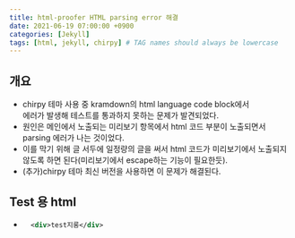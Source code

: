 ```yaml
---
title: html-proofer HTML parsing error 해결
date: 2021-06-19 07:00:00 +0900
categories: [Jekyll]
tags: [html, jekyll, chirpy] # TAG names should always be lowercase
---
```


## 개요
- chirpy 테마 사용 중 kramdown의 html language code block에서   
에러가 발생해 테스트를 통과하지 못하는 문제가 발견되었다. 
- 원인은 메인에서 노출되는 미리보기 항목에서 html 코드 부분이 노출되면서  
parsing 에러가 나는 것이었다.
- 이를 막기 위해 글 서두에 일정량의 글을 써서 html 코드가 미리보기에서 
노출되지 않도록 하면 된다(미리보기에서 escape하는 기능이 필요한듯).
- (추가)chirpy 테마 최신 버전을 사용하면 이 문제가 해결된다.

## Test 용 html
- ~~~ xml
    <div>test지롱</div>
    ~~~